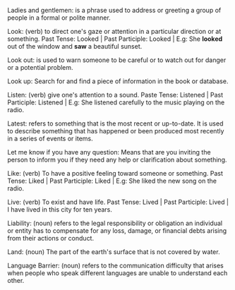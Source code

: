 Ladies and gentlemen: is a phrase used to address or greeting a group of people in a formal or polite manner.

Look: (verb) to direct one's gaze or attention in a particular direction or at something. Past Tense: Looked | Past Participle: Looked | E.g: She **looked** out of the window and **saw** a beautiful sunset.

Look out: is used to warn someone to be careful or to watch out for danger or a potential problem.

Look up: Search for and find a piece of information in the book or database. 

Listen: (verb) give one's attention to a sound. Paste Tense: Listened | Past Participle: Listened | E.g: She listened carefully to the music playing on the radio.

Latest: refers to something that is the most recent or up-to-date. It is used to describe something that has happened or been produced most recently in a series of events or items.

Let me know if you have any question: Means that are you inviting the person to inform you if they need any help or clarification about something.

Like: (verb) To have a positive feeling toward someone or something. Past Tense: Liked | Past Participle: Liked | E.g: She liked the new song on the radio. 

Live: (verb) To exist and have life. Past Tense: Lived | Past Participle: Lived | I have lived in this city for ten years. 

Liability: (noun) refers to the legal responsibility or obligation an individual or entity has to compensate for any loss, damage, or financial debts arising from their actions or conduct.

Land: (noun) The part of the earth's surface that is not covered by water.

Language Barrier: (noun) refers to the communication difficulty that arises when people who speak different languages are unable to understand each other.
